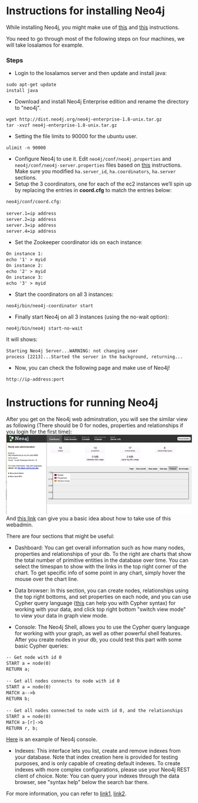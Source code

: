 # Instructions for installing Neo4j
While installing Neo4j, you might make use of [this](http://neo4j.com/docs/stable/ha-setup-tutorial.html) and [this](https://dzone.com/articles/setting-neo4j-cluster-amazon) instructions.

You need to go through most of the following steps on four machines, we will take losalamos for example.

### Steps

- Login to the losalamos server and then update and install java:
```
sudo apt-get update
install java
```
- Download and install Neo4j Enterprise edition and rename the directory to "neo4j".
```
wget http://dist.neo4j.org/neo4j-enterprise-1.8-unix.tar.gz
tar -xvzf neo4j-enterprise-1.8-unix.tar.gz
```
- Setting the file limits to 90000 for the ubuntu user.
```
ulimit -n 90000
```
- Configure Neo4j to use it. Edit `neo4j/conf/neo4j.properties` and `neo4j/conf/neo4j-server.properties` files based on [this](https://dzone.com/articles/setting-neo4j-cluster-amazon) instructions. Make sure you modified `ha.server_id`, `ha.coordinators`, `ha.server` sections.
- Setup the 3 coordinators, one for each of the ec2 instances we’ll spin up by replacing the entries in **coord.cfg** to match the entries below:
```
neo4j/conf/coord.cfg:

server.1=ip address
server.2=ip address
server.3=ip address
server.4=ip address
```
- Set the Zookeeper coordinator ids on each instance:
```
On instance 1:
echo '1' > myid   
On instance 2:
echo '2' > myid
On instance 3:
echo '3' > myid
```
- Start the coordinators on all 3 instances:
```
neo4j/bin/neo4j-coordinator start
```
- Finally start Neo4j on all 3 instances (using the no-wait option):
```
neo4j/bin/neo4j start-no-wait
```
It will shows:
```
Starting Neo4j Server...WARNING: not changing user
process [2213]...Started the server in the background, returning...
```
- Now, you can check the following page and make use of Neo4j!
```
http://ip-address:port
```

# Instructions for running Neo4j

After you get on the Neo4j web adminstration, you will see the similar view as following (There should be 0 for nodes, properties and relationships if you login for the first time):
![image](Neo4j.png)
And [this link](https://www.youtube.com/watch?v=bqvDSioHYq8) can give you a basic idea about how to take use of this webadmin.

There are four sections that might be useful:

- Dashboard:
You can get overall information such as how many nodes, properties and relationships of your db.
To the right are charts that show the total number of primitive entities in the database over time. You can select the timespan to show with the links in the top right corner of the chart. To get specific info of some point in any chart, simply hover the mouse over the chart line.

- Data browser:
In this section, you can create nodes, relationships using the top right bottoms, and set properties on each node, and you can use Cypher query language ([this](http://neo4j.com/docs/1.8/cypher-query-lang.html) can help you with Cypher syntax) for working with your data, and click top right bottom "switch view mode" to view your data in graph view mode.

- Console:
The Neo4j Shell, allows you to use the Cypher query language for working with your graph, as well as other powerful shell features.
After you create nodes in your db, you could test this part with some basic Cypher queries:
```
-- Get node with id 0
START a = node(0)
RETURN a;

-- Get all nodes connects to node with id 0
START a = node(0)
MATCH a-->b
RETURN b;

-- Get all nodes connected to node with id 0, and the relationships
START a = node(0)
MATCH a-[r]->b
RETURN r, b;
```
[Here](http://console.neo4j.org/) is an example of Neo4j console.

- Indexes:
This interface lets you list, create and remove indexes from your database.
Note that index creation here is provided for testing purposes, and is only capable of creating default indexes. To create indexes with more complex configurations, please use your Neo4j REST client of choice.
Note: You can query your indexes through the data browser, see "syntax help" below the search bar there.

For more information, you can refer to [link1](https://www.youtube.com/watch?v=UJ81zWBMguc&list=PLAWPhrZnH759YHRieMBzsQRvr56JcYx5l), [link2](https://www.youtube.com/watch?v=tyNWT85Z0mc).
